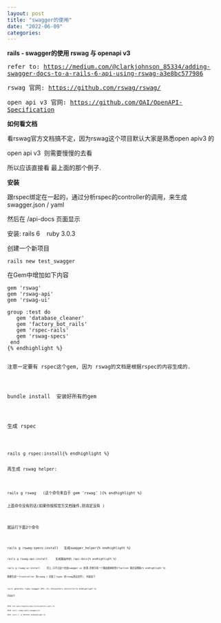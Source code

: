 ```yaml
---
layout: post
title: "swagger的使用"
date: "2022-06-09"
categories: 
---
```

<p><strong>rails - swagger的使用 rswag 与 openapi v3</strong></p>

<p><tt>refer to: <a href="https://medium.com/@clarkjohnson_85334/adding-swagger-docs-to-a-rails-6-api-using-rswag-a3e8bc577986">https://medium.com/@clarkjohnson_85334/adding-swagger-docs-to-a-rails-6-api-using-rswag-a3e8bc577986</a></tt></p>

<p><tt>rswag 官网:&nbsp;<a href="https://github.com/rswag/rswag/">https://github.com/rswag/rswag/</a></tt></p>

<p><tt>open api v3 官网:&nbsp;<a href="https://github.com/OAI/OpenAPI-Specification">https://github.com/OAI/OpenAPI-Specification</a></tt></p>

<p><strong>如何看文档</strong></p>

<p>看rswag官方文档搞不定，因为rswag这个项目默认大家是熟悉open apiv3 的</p>

<p>open api v3&nbsp; 则需要慢慢的去看</p>

<p>所以应该直接看 最上面的那个例子.</p>

<p><strong>安装</strong></p>

<p>跟rspec绑定在一起的，通过分析rspec的controller的调用，来生成swagger.json / yaml</p>

<p>然后在 /api-docs 页面显示</p>

<p>安装: rails 6&nbsp;&nbsp;&nbsp; ruby 3.0.3&nbsp;</p>

<p>创建一个新项目</p>

<p><code>rails new test_swagger</code></p>

<p>在Gem中增加如下内容</p>

<pre>
<code>gem &#39;rswag&#39;
gem &#39;rswag-api&#39;
gem &#39;rswag-ui&#39;

group :test do
   gem &#39;database_cleaner&#39;
   gem &#39;factory_bot_rails&#39;
   gem &#39;rspec-rails&#39;
   gem &#39;rswag-specs&#39;
 end
{% endhighlight %}

<p>注意一定要有 rspec这个gem, 因为 rswag的文档是根据rspec的内容生成的.&nbsp;</p>

<p>bundle install&nbsp; 安装好所有的gem</p>

<p>生成 rspec</p>

<pre>
<code>rails g rspec:install{% endhighlight %}

<p>再生成 rswag helper:&nbsp;</p>

<pre>
<code>rails g rswag&nbsp; &nbsp;(这个命令来自于 gem &#39;rswag&#39; ){% endhighlight %}

<p>上面命令没有的话(如果你按照官方文档操作,则肯定没有 )</p>

<p>就运行下面2个命令</p>

<pre>
<code>rails g rswag:specs:install&nbsp; &nbsp;生成swagger_helper{% endhighlight %}

<pre>
<code>rails g rswag:api:install&nbsp; &nbsp; &nbsp;生成路由中的 /api-docs{% endhighlight %}

<pre>
<code>rails g rswag:ui:install&nbsp; &nbsp; &nbsp;同上,只不过这个也由swagger ui 处理.具体为啥一个路由能映射到2个action 我还没细看{% endhighlight %}

<p>随便生成一个controller 的rswag ( 封装了rspec 的rswag测试文件), 内容如下</p>

<pre>
<code>rails generate rspec:swagger API::V1::Encounters_Controller{% endhighlight %}

<p>内容如下</p>

<pre>
<code>2026 vim spec/requests/api/v1/encounters_spec.rb

2028 rails rswag:specs:swaggerize

2031 rails s -p 30333{% endhighlight %}

